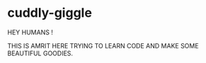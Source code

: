 # cuddly-giggle

HEY HUMANS !

THIS IS AMRIT HERE TRYING TO LEARN CODE AND MAKE SOME BEAUTIFUL GOODIES.
